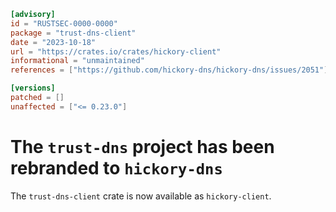 ```toml
[advisory]
id = "RUSTSEC-0000-0000"
package = "trust-dns-client"
date = "2023-10-18"
url = "https://crates.io/crates/hickory-client"
informational = "unmaintained"
references = ["https://github.com/hickory-dns/hickory-dns/issues/2051"]

[versions]
patched = []
unaffected = ["<= 0.23.0"]
```

# The `trust-dns` project has been rebranded to `hickory-dns`

The `trust-dns-client` crate is now available as `hickory-client`.
